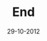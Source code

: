 ---
title: End
url: end
comments: false
layout: photo
categories: [photos]
imageurl: http://farm9.staticflickr.com/8196/8133950000_56a47fda9e_b_d.jpg
flickrurl: http://www.flickr.com/photos/paulmmay/8133950000/
date: 29-10-2012
caption: End of the street. End of the roll. Jay Street, Dumbo, New York. 
---